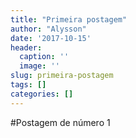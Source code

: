 ```yaml
---
title: "Primeira postagem"
author: "Alysson"
date: '2017-10-15'
header:
  caption: ''
  image: ''
slug: primeira-postagem
tags: []
categories: []
---
```


#Postagem de número 1
